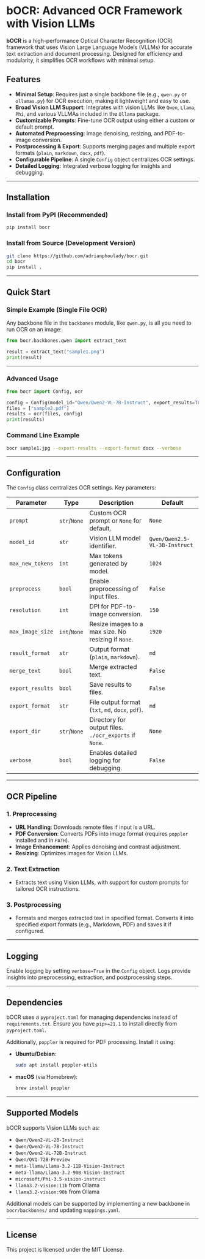 # bOCR: Advanced OCR Framework with Vision LLMs

**bOCR** is a high-performance Optical Character Recognition (OCR) framework that uses Vision Large Language Models (VLLMs) for accurate text extraction and document processing. Designed for efficiency and modularity, it simplifies OCR workflows with minimal setup.

## Features

- **Minimal Setup**: Requires just a single backbone file (e.g., `qwen.py` or `ollamas.py`) for OCR execution, making it lightweight and easy to use.
- **Broad Vision LLM Support**: Integrates with vision LLMs like `Qwen`, `Llama`, `Phi`, and various VLLMAs included in the `Ollama` package.
- **Customizable Prompts**: Fine-tune OCR output using either a custom or default prompt.
- **Automated Preprocessing**: Image denoising, resizing, and PDF-to-image conversion.
- **Postprocessing & Export**: Supports merging pages and multiple export formats (`plain`, `markdown`, `docx`, `pdf`).
- **Configurable Pipeline**: A single `Config` object centralizes OCR settings.
- **Detailed Logging**: Integrated verbose logging for insights and debugging.

---

## Installation

### Install from PyPI (Recommended)

```bash
pip install bocr
```

### Install from Source (Development Version)

```bash
git clone https://github.com/adrianphoulady/bocr.git
cd bocr
pip install .
```

---

## Quick Start

### Simple Example (Single File OCR)

Any backbone file in the `backbones` module, like `qwen.py`, is all you need to run OCR on an image:

```python
from bocr.backbones.qwen import extract_text

result = extract_text("sample1.png")
print(result)
```

---

### Advanced Usage

```python
from bocr import Config, ocr

config = Config(model_id="Qwen/Qwen2-VL-7B-Instruct", export_results=True, export_format="pdf", verbose=True)
files = ["sample2.pdf"]
results = ocr(files, config)
print(results)
```

### Command Line Example

```bash
bocr sample1.jpg --export-results --export-format docx --verbose
```

---

## Configuration

The `Config` class centralizes OCR settings. Key parameters:

| Parameter        | Type         | Description                                            | Default                       |
|------------------|--------------|--------------------------------------------------------|-------------------------------|
| `prompt`         | `str`/`None` | Custom OCR prompt or `None` for default.               | `None`                        |
| `model_id`       | `str`        | Vision LLM model identifier.                           | `Qwen/Qwen2.5-VL-3B-Instruct` |
| `max_new_tokens` | `int`        | Max tokens generated by model.                         | `1024`                        |
| `preprocess`     | `bool`       | Enable preprocessing of input files.                   | `False`                       |
| `resolution`     | `int`        | DPI for PDF-to-image conversion.                       | `150`                         |
| `max_image_size` | `int`/`None` | Resize images to a max size. No resizing if `None`.    | `1920`                        |
| `result_format`  | `str`        | Output format (`plain`, `markdown`).                   | `md`                          |
| `merge_text`     | `bool`       | Merge extracted text.                                  | `False`                       |
| `export_results` | `bool`       | Save results to files.                                 | `False`                       |
| `export_format`  | `str`        | File output format (`txt`, `md`, `docx`, `pdf`).       | `md`                          |
| `export_dir`     | `str`/`None` | Directory for output files. `./ocr_exports` if `None`. | `None`                        |
| `verbose`        | `bool`       | Enables detailed logging for debugging.                | `False`                       |

---

## OCR Pipeline

### 1. Preprocessing

- **URL Handling**: Downloads remote files if input is a URL.
- **PDF Conversion**: Converts PDFs into image format (requires `poppler` installed and in `PATH`).
- **Image Enhancement**: Applies denoising and contrast adjustment.
- **Resizing**: Optimizes images for Vision LLMs.

### 2. Text Extraction

- Extracts text using Vision LLMs, with support for custom prompts for tailored OCR instructions.

### 3. Postprocessing

- Formats and merges extracted text in specified format. Converts it into specified export formats (e.g., Markdown, PDF) and saves it if configured.

---

## Logging

Enable logging by setting `verbose=True` in the `Config` object. Logs provide insights into preprocessing, extraction, and postprocessing steps.

---

## Dependencies

bOCR uses a `pyproject.toml` for managing dependencies instead of `requirements.txt`. Ensure you have `pip>=21.1` to install directly from `pyproject.toml`.

Additionally, `poppler` is required for PDF processing. Install it using:

- **Ubuntu/Debian**:
  ```bash
  sudo apt install poppler-utils
  ```
- **macOS** (via Homebrew):
  ```bash
  brew install poppler
  ```

---

## Supported Models

bOCR supports Vision LLMs such as:

- `Qwen/Qwen2-VL-2B-Instruct`
- `Qwen/Qwen2-VL-7B-Instruct`
- `Qwen/Qwen2-VL-72B-Instruct`
- `Qwen/QVQ-72B-Preview`
- `meta-llama/Llama-3.2-11B-Vision-Instruct`
- `meta-llama/Llama-3.2-90B-Vision-Instruct`
- `microsoft/Phi-3.5-vision-instruct`
- `llama3.2-vision:11b` from Ollama
- `llama3.2-vision:90b` from Ollama

Additional models can be supported by implementing a new backbone in `bocr/backbones/` and updating `mappings.yaml`.

---

## License

This project is licensed under the MIT License.

